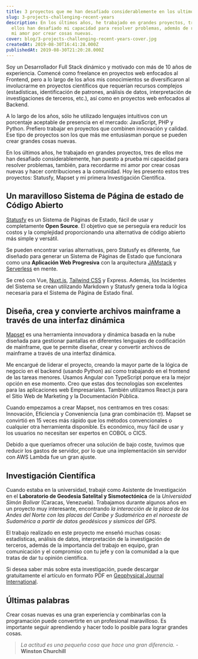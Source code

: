 ```yaml
---
title: 3 proyectos que me han desafiado considerablemente en los ultimo años
slug: 3-projects-challenging-recent-years
description: En los últimos años, he trabajado en grandes proyectos, tres de
  ellos han desafiado mi capacidad para resolver problemas, además de recordarme
  mi amor por crear cosas nuevas.
cover: blog/3-projects-challenging-recent-years-cover.jpg
createdAt: 2019-08-30T16:41:28.000Z
publishedAt: 2019-08-30T21:20:28.000Z
---
```

Soy un Desarrollador Full Stack dinámico y motivado con más de 10 años de experiencia. Comencé como freelance en proyectos web enfocados al Frontend, pero a lo largo de los años mis conocimientos se diversificaron al involucrarme en proyectos científicos que requerían recursos complejos (estadísticas, identificación de patrones, análisis de datos, interpretación de investigaciones de terceros, etc.), así como en proyectos web enfocados al Backend.

A lo largo de los años, sólo he utilizado lenguajes intuitivos con un porcentaje aceptable de presencia en el mercado: JavaScript, PHP y Python. Prefiero trabajar en proyectos que combinen innovación y calidad. Ese tipo de proyectos son los que más me entusiasman porque se pueden crear grandes cosas nuevas.

En los últimos años, he trabajado en grandes proyectos, tres de ellos me han desafiado considerablemente, han puesto a prueba mi capacidad para resolver problemas, también, para recordarme mi amor por crear cosas nuevas y hacer contribuciones a la comunidad. Hoy les presento estos tres proyectos: Statusfy, Mapset y mi primera Investigación Científica.

## Un maravilloso Sistema de Página de estado de Código Abierto

<blog-image src="blog/3-projects-challenging-recent-years-statusfy.png" width="1200" height="589" alt="Statusfy - Un maravilloso Sistema de Página de estado de Código Abierto"></blog-image>

[Statusfy](https://statusfy.co/es) es un Sistema de Páginas de Estado, fácil de usar y completamente **Open Source**. El objetivo que se perseguía era reducir los costos y la complejidad proporcionando una alternativa de código abierto más simple y versátil.

Se pueden encontrar varias alternativas, pero Statusfy es diferente, fue diseñado para generar un Sistema de Páginas de Estado que funcionara como una **Aplicación Web Progresiva** con la arquitectura [JAMstack](https://jamstack.org) y [Serverless](https://serverless.com/learn/overview/) en mente.

Se creó con Vue, [Nuxt.js](https://nuxtjs.org), [Tailwind CSS](https://tailwindcss.com) y Express. Además, los Incidentes del Sistema se crean utilizando Markdown y Statusfy genera toda la lógica necesaria para el Sistema de Página de Estado final.

## Diseña, crea y convierte archivos mainframe a través de una interfaz dinámica

<blog-image src="blog/3-projects-challenging-recent-years-mapset.png" width="1200" height="589" alt="Mapset - Diseña, crea y convierte archivos mainframe a través de una interfaz dinámica"></blog-image>

[Mapset](https://mapset.app/es) es una herramienta innovadora y dinámica basada en la nube diseñada para gestionar pantallas en diferentes lenguajes de codificación de mainframe, que te permite diseñar, crear y convertir archivos de mainframe a través de una interfaz dinámica.

Me encargué de liderar el proyecto, creando la mayor parte de la lógica de negocio en el backend (usando Python) así como trabajando en el frontend de las tareas menores. Usamos Angular con TypeScript porque era la mejor opción en ese momento. Creo que estas dos tecnologías son excelentes para las aplicaciones web Empresariales. También utilizamos React.js para el Sitio Web de Marketing y la Documentación Pública.

Cuando empezamos a crear Mapset, nos centramos en tres cosas: Innovación, Eficiencia y Conveniencia (una gran combinación 🤓). Mapset se convirtió en 15 veces más rápido que los métodos convencionales o cualquier otra herramienta disponible. Es económico, muy fácil de usar y los usuarios no necesitan ser expertos en COBOL o CICS.

Debido a que queríamos ofrecer una solución de bajo coste, tuvimos que reducir los gastos de servidor, por lo que una implementación sin servidor con AWS Lambda fue un gran ajuste.

## Investigación Científica

<blog-image src="blog/3-projects-challenging-recent-years-scientific-article.png" width="1200" height="589" alt="Investigación Científica - Interacción entre las placas de los Andes del Norte, el Caribe y América del Sur"></blog-image>

Cuando estaba en la universidad, trabajé como Asistente de Investigación en el **Laboratorio de Geodesia Satelital y Sismotectónica** de la *Universidad Simón Bolívar* (Caracas, Venezuela). Trabajamos durante algunos años en un proyecto muy interesante, encontrando *la interacción de la placa de los Andes del Norte con las placas del Caribe y Sudamérica en el noroeste de Sudamérica a partir de datos geodésicos y sísmicos del GPS*. 

El trabajo realizado en este proyecto me enseñó muchas cosas: estadísticas, análisis de datos, interpretación de la investigación de terceros, además de la importancia del trabajo en equipo, gran comunicación y el compromiso con tu jefe y con la comunidad a la que tratas de dar tu opinión científica.

Si desea saber más sobre esta investigación, puede descargar gratuitamente el artículo en formato PDF en [Geophysical Journal International](https://academic.oup.com/gji/article/214/3/1986/5035819).

## Últimas palabras

Crear cosas nuevas es una gran experiencia y combinarlas con la programación puede convertirte en un profesional maravilloso. Es importante seguir aprendiendo y hacer todo lo posible para lograr grandes cosas.

> *La actitud es una pequeña cosa que hace una gran diferencia.* - **Winston Churchill**
